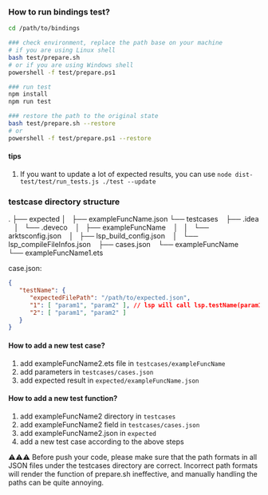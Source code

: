 ### How to run bindings test?

```Bash
cd /path/to/bindings

### check environment, replace the path base on your machine
# if you are using Linux shell
bash test/prepare.sh
# or if you are using Windows shell
powershell -f test/prepare.ps1

### run test
npm install
npm run test

### restore the path to the original state
bash test/prepare.sh --restore
# or
powershell -f test/prepare.ps1 --restore
```

#### tips
1. If you want to update a lot of expected results, you can use `node dist-test/test/run_tests.js ./test --update`

### testcase directory structure
.
├── expected
│   ├── exampleFuncName.json
└── testcases
    ├── .idea
    │   └── .deveco
    │       ├── exampleFuncName
    │       │   └── arktsconfig.json
    │       ├── lsp_build_config.json
    │       └── lsp_compileFileInfos.json
    ├── cases.json
    └── exampleFuncName
        └── exampleFuncName1.ets

case.json:
```json
{
   "testName": {
      "expectedFilePath": "/path/to/expected.json",
      "1": [ "param1", "param2" ], // lsp will call lsp.testName(param1, param2)
      "2": [ "param1", "param2" ]
   }
}
```

#### How to add a new test case?
1. add exampleFuncName2.ets file in `testcases/exampleFuncName`
2. add parameters in `testcases/cases.json`
3. add expected result in `expected/exampleFuncName.json`

#### How to add a new test function?
1. add exampleFuncName2 directory in `testcases`
2. add exampleFuncName2 field in `testcases/cases.json`
3. add exampleFuncName2.json in `expected`
4. add a new test case according to the above steps

⚠️⚠️⚠️
Before push your code, please make sure that the path formats in all JSON files under the testcases directory are correct.
Incorrect path formats will render the function of prepare.sh ineffective, and manually handling the paths can be quite annoying.